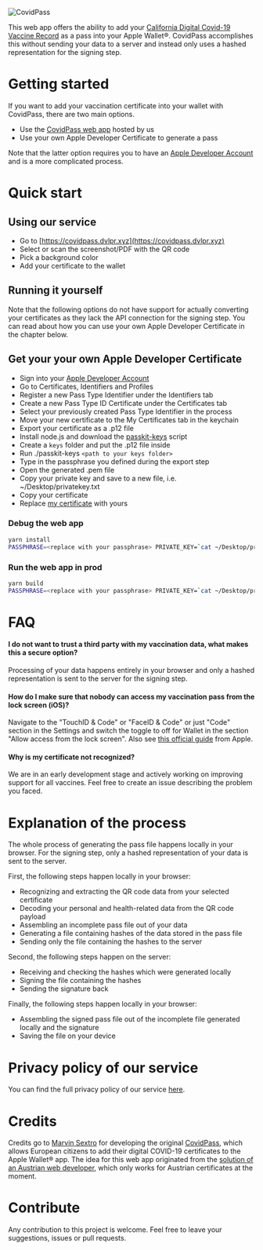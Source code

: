 ![CovidPass](https://covidpass.dvlpr.xyz/thumbnail.png)

This web app offers the ability to add your [California Digital Covid-19 Vaccine Record](https://myvaccinerecord.cdph.ca.gov/) as a pass into your Apple Wallet®. CovidPass accomplishes this without sending your data to a server and instead only uses a hashed representation for the signing step.

# Getting started

If you want to add your vaccination certificate into your wallet with CovidPass, there are two main options.

* Use the [CovidPass web app](https://covidpass.dvlpr.xyz) hosted by us
* Use your own Apple Developer Certificate to generate a pass

Note that the latter option requires you to have an [Apple Developer Account](https://developer.apple.com) and is a more complicated process.

# Quick start

## Using our service

* Go to [https://covidpass.dvlpr.xyz](https://covidpass.dvlpr.xyz)
* Select or scan the screenshot/PDF with the QR code
* Pick a background color
* Add your certificate to the wallet

## Running it yourself

Note that the following options do not have support for actually converting your certificates as they lack the API connection for the signing step.
You can read about how you can use your own Apple Developer Certificate in the chapter below.

## Get your your own Apple Developer Certificate

* Sign into your [Apple Developer Account](https://developer.apple.com/account/)
* Go to Certificates, Identifiers and Profiles
* Register a new Pass Type Identifier under the Identifiers tab
* Create a new Pass Type ID Certificate under the Certificates tab
* Select your previously created Pass Type Identifier in the process
* Move your new certificate to the My Certificates tab in the keychain
* Export your certificate as a .p12 file
* Install node.js and download the [passkit-keys](https://github.com/walletpass/pass-js/blob/master/bin/passkit-keys) script
* Create a `keys` folder and put the .p12 file inside
* Run ./passkit-keys `<path to your keys folder>`
* Type in the passphrase you defined during the export step
* Open the generated .pem file
* Copy your private key and save to a new file, i.e. ~/Desktop/privatekey.txt
* Copy your certificate
* Replace [my certificate](https://github.com/flochtililoch/covidpass/blob/main/pages/api/sign.tsx#L35-L68) with yours


### Debug the web app

```sh
yarn install
PASSPHRASE=<replace with your passphrase> PRIVATE_KEY=`cat ~/Desktop/privatekey.txt` yarn dev
```

### Run the web app in prod

```sh
yarn build
PASSPHRASE=<replace with your passphrase> PRIVATE_KEY=`cat ~/Desktop/privatekey.txt` BASE_URL=https://your.own.domain yarn start
```

# FAQ

#### I do not want to trust a third party with my vaccination data, what makes this a secure option?

Processing of your data happens entirely in your browser and only a hashed representation is sent to the server for the signing step.

#### How do I make sure that nobody can access my vaccination pass from the lock screen (iOS)?

Navigate to the "TouchID & Code" or "FaceID & Code" or just "Code" section in the Settings and switch the toggle to off for Wallet in the section "Allow access from the lock screen". Also see [this official guide](https://support.apple.com/guide/iphone/control-access-information-lock-screen-iph9a2a69136/ios) from Apple.

#### Why is my certificate not recognized?

We are in an early development stage and actively working on improving support for all vaccines. Feel free to create an issue describing the problem you faced.

# Explanation of the process

The whole process of generating the pass file happens locally in your browser. For the signing step, only a hashed representation of your data is sent to the server.

First, the following steps happen locally in your browser:

* Recognizing and extracting the QR code data from your selected certificate
* Decoding your personal and health-related data from the QR code payload
* Assembling an incomplete pass file out of your data
* Generating a file containing hashes of the data stored in the pass file
* Sending only the file containing the hashes to the server

Second, the following steps happen on the server:

* Receiving and checking the hashes which were generated locally
* Signing the file containing the hashes
* Sending the signature back

Finally, the following steps happen locally in your browser:

* Assembling the signed pass file out of the incomplete file generated locally and the signature
* Saving the file on your device

# Privacy policy of our service

You can find the full privacy policy of our service [here](https://covidpass.dvlpr.xyz/privacy).

# Credits

Credits go to [Marvin Sextro](https://marvinsextro.de) for developing the original [CovidPass](https://covidpass.marvinsextro.de), which allows European citizens to add their digital COVID-19 certificates to the Apple Wallet® app.
The idea for this web app originated from the [solution of an Austrian web developer](https://coronapass.fabianpimminger.com), which only works for Austrian certificates at the moment.

# Contribute

Any contribution to this project is welcome. Feel free to leave your suggestions, issues or pull requests.

